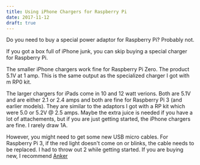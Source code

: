 ```yaml
---
title: Using iPhone Chargers for Raspberry Pi
date: 2017-11-12
draft: true
---
```


Do you need to buy a special power adaptor for Raspberry Pi? Probably not. <!-- more -->


If you got a box full of iPhone junk, you can skip buying a special charger for Raspberry Pi.

The smaller iPhone chargers work fine for Raspberry Pi Zero.  The product 5.1V at 1 amp.  This is the same output as the specialized charger I got with m RP0 kit.

The larger chargers for iPads come in 10 and 12 watt verions.  Both are 5.1V and are either 2.1 or 2.4 amps and both are fine for Raspberry Pi 3 (and earlier models).  They are similar to the adaptors I got with a RP kit which were 5.0 or 5.2V @ 2.5 amps.  Maybe the extra juice is needed if you have a lot of attachements, but if you are just getting started, the iPhone chargers are fine.  I rarely draw 1A.

However, you might need to get some new USB micro cables.   For Raspberry Pi 3, if the red light doesn't come on or blinks, the cable needs to be replaced.   I had to throw out 2 while getting started.  If you are buying new, I recommend [Anker](https://thewirecutter.com/reviews/best-micro-usb-cable/)

